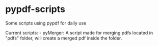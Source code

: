 # pypdf-scripts

Some scripts using pypdf for daily use

Current scripts:
	- pyMerger: A script made for merging pdfs located in "pdfs" folder, will create a merged pdf inside the folder.